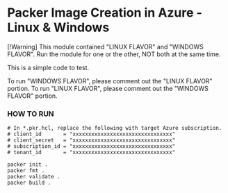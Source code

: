 # Packer Image Creation in Azure - Linux & Windows

[!Warning] 
This module contained "LINUX FLAVOR" and "WINDOWS FLAVOR".
Run the module for one or the other, NOT both at the same time. 

This is a simple code to test.

To run "WINDOWS FLAVOR", please comment out the "LINUX FLAVOR" portion.
To run "LINUX FLAVOR", please comment out the "WINDOWS FLAVOR" portion.

### HOW TO RUN
```
# In *.pkr.hcl, replace the following with target Azure subscription. 
# client_id       = "xxxxxxxxxxxxxxxxxxxxxxxxxxxxxxxx"
# client_secret   = "xxxxxxxxxxxxxxxxxxxxxxxxxxxxxxxx"
# subscription_id = "xxxxxxxxxxxxxxxxxxxxxxxxxxxxxxxx"
# tenant_id       = "xxxxxxxxxxxxxxxxxxxxxxxxxxxxxxxx"

packer init .
packer fmt .
packer validate .
packer build . 
```


